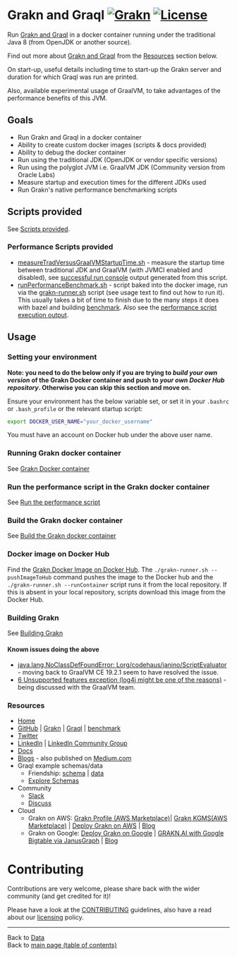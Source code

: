 # Grakn and Graql [![Grakn](https://img.shields.io/docker/pulls/neomatrix369/grakn.svg)](https://hub.docker.com/r/neomatrix369/grakn) [![License](https://img.shields.io/badge/License-Apache%202.0-blue.svg)](https://opensource.org/licenses/Apache-2.0)

Run [Grakn and Graql](http://grakn.ai) in a docker container running under the traditional Java 8 (from OpenJDK or another source).

Find out more about [Grakn and Graql](http://grakn.ai) from the [Resources](#Resources) section below.

On start-up, useful details including time to start-up the Grakn server and duration for which Graql was run are printed.

Also, available experimental usage of GraalVM, to take advantages of the performance benefits of this JVM.

## Goals

- Run Grakn and Graql in a docker container
- Ability to create custom docker images (scripts & docs provided)
- Ability to debug the docker container
- Run using the traditional JDK (OpenJDK or vendor specific versions)
- Run using the polyglot JVM i.e. GraalVM JDK (Community version from Oracle Labs)
- Measure startup and execution times for the different JDKs used
- Run Grakn's native performance benchmarking scripts

## Scripts provided

See [Scripts provided](./docs/scripts-provided.md).

### Performance Scripts provided

- [measureTradVersusGraalVMStartupTime.sh](./performance-benchmark-scripts/measureTradVersusGraalVMStartupTime.sh) - measure the startup time between traditional JDK and GraalVM (with JVMCI enabled and disabled), see [successful run console](./docs/successful-run-console.md) output generated from this script.
- [runPerformanceBenchmark.sh](./performance-benchmark-scripts/runPerformanceBenchmark.sh) - script baked into the docker image, run via the [grakn-runner.sh](./grakn-runner.sh) script (see usage text to find out how to run it). This usually takes a bit of time to finish due to the many steps it does with bazel and building [benchmark](https://github.com/graknlabs/benchmark). Also see the [performance script execution output](./performance-benchmark-scripts/output-from-running-performance-script.md).

## Usage

### Setting your environment

**Note: you need to do the below only if you are trying to _build your own version_ of the Grakn Docker container and push to _your own Docker Hub repository_. Otherwise you can skip this section and move on.**

Ensure your environment has the below variable set, or set it in your `.bashrc` or `.bash_profile` or the relevant startup script:

```bash
export DOCKER_USER_NAME="your_docker_username"
```
You must have an account on Docker hub under the above user name. 

### Running Grakn docker container

See [Grakn Docker container](./docs/grakn-docker-container.md)

### Run the performance script in the Grakn docker container

See [Run the performance script](./docs/run-the-performance-script.md)

### Build the Grakn docker container

See [Build the Grakn docker container](./docs/build-the-grakn-docker-container.md)

### Docker image on Docker Hub

Find the [Grakn Docker Image on Docker Hub](https://hub.docker.com/r/neomatrix369/grakn). The `./grakn-runner.sh --pushImageToHub` command pushes the image to the Docker hub and the `./grakn-runner.sh --runContainer` script runs it from the local repository. If this is absent in your local repository, scripts download this image from the Docker Hub.

### Building Grakn

See [Building Grakn](./docs/building-grakn.md)

#### Known issues doing the above

- [java.lang.NoClassDefFoundError: Lorg/codehaus/janino/ScriptEvaluator](https://github.com/oracle/graal/issues/1943) - moving back to GraalVM CE 19.2.1 seem to have resolved the issue.
- [6 Unsupported features exception (log4j might be one of the reasons)](https://github.com/oracle/graal/issues/2115) - being discussed with the GraalVM team.

### Resources

- [Home](https://grakn.ai)
- [GitHub](https://github.com/graknlabs) | [Grakn](https://github.com/graknlabs/Grakn) | [Graql](https://github.com/graknlabs/graql) | [benchmark](https://github.com/graknlabs/benchmark)
- [Twitter](https://twitter.com/@graknlabs)
- [LinkedIn](https://www.linkedin.com/company/graknlabs/) | [LinkedIn Community Group](https://www.linkedin.com/groups/13657731/)
- [Docs](https://dev.grakn.ai/docs/general/quickstart)
- [Blogs](https://blog.grakn.ai/) - also published on [Medium.com](https://medium.com)
- Graql example schemas/data
  - Friendship: [schema](https://dev.grakn.ai/docs/general/quickstart#the-schema) | [data](https://dev.grakn.ai/docs/general/quickstart#download-and-load-the-complete-schema)
  - [Explore Schemas](https://github.com/graknlabs/examples#explore-schemas) 
- Community
  - [Slack](https://grakn.ai/slack)
  - [Discuss](https://discuss.grakn.ai/)
- Cloud
  - Grakn on AWS: [Grakn Profile (AWS Marketplace)](https://aws.amazon.com/marketplace/seller-profile?id=35eaf0dd-eda4-4b8d-b78a-443f6c619104)| [Grakn KGMS(AWS Marketplace)](https://aws.amazon.com/marketplace/pp/GRAKNAI-Grakn-KGMS/B07H8RMX5X) | [Deploy Grakn on AWS](https://dev.grakn.ai/docs/cloud-deployment/aws) | [Blog](https://blog.grakn.ai/grakn-kgms-is-now-on-aws-db871ecdb425)
  - Grakn on Google: [Deploy Grakn on Google](https://dev.grakn.ai/docs/cloud-deployment/google-cloud) | [GRAKN.AI with Google Bigtable via JanusGraph](https://blog.grakn.ai/grakn-ai-with-google-bigtable-via-janusgraph-cc46fd0958df) | [Blog](https://blog.grakn.ai/grakn-ai-on-google-cloud-f18f6692670c)

# Contributing

Contributions are very welcome, please share back with the wider community (and get credited for it)!

Please have a look at the [CONTRIBUTING](../../../../../CONTRIBUTING.md) guidelines, also have a read about our [licensing](../../../../../LICENSE.md) policy.

---

Back to [Data](../../../../../data/README.md)</br>
Back to [main page (table of contents)](../../../../../README.md)
